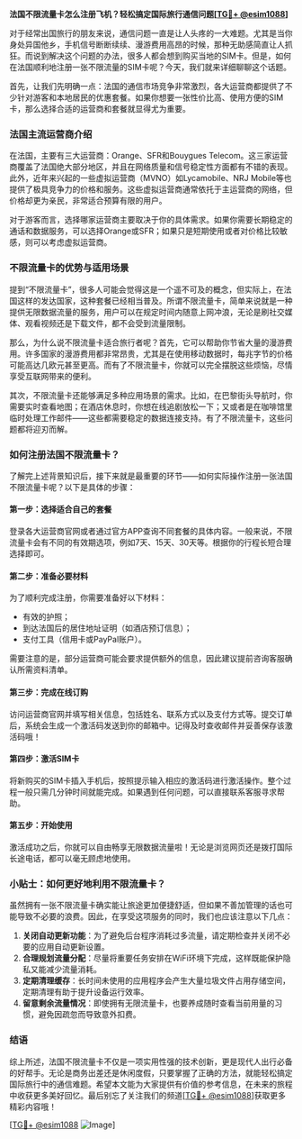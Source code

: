 **法国不限流量卡怎么注册飞机？轻松搞定国际旅行通信问题[[TG💪+ @esim1088](https://t.me/s/esim1088)]**

对于经常出国旅行的朋友来说，通信问题一直是让人头疼的一大难题。尤其是当你身处异国他乡，手机信号断断续续、漫游费用高昂的时候，那种无助感简直让人抓狂。而说到解决这个问题的办法，很多人都会想到购买当地的SIM卡。但是，如何在法国顺利地注册一张不限流量的SIM卡呢？今天，我们就来详细聊聊这个话题。

首先，让我们先明确一点：法国的通信市场竞争非常激烈，各大运营商都提供了不少针对游客和本地居民的优惠套餐。如果你想要一张性价比高、使用方便的SIM卡，那么选择合适的运营商和套餐就显得尤为重要。

### 法国主流运营商介绍

在法国，主要有三大运营商：Orange、SFR和Bouygues Telecom。这三家运营商覆盖了法国绝大部分地区，并且在网络质量和信号稳定性方面都有不错的表现。此外，近年来兴起的一些虚拟运营商（MVNO）如Lycamobile、NRJ Mobile等也提供了极具竞争力的价格和服务。这些虚拟运营商通常依托于主运营商的网络，但价格却更为亲民，非常适合预算有限的用户。

对于游客而言，选择哪家运营商主要取决于你的具体需求。如果你需要长期稳定的通话和数据服务，可以选择Orange或SFR；如果只是短期使用或者对价格比较敏感，则可以考虑虚拟运营商。

### 不限流量卡的优势与适用场景

提到“不限流量卡”，很多人可能会觉得这是一个遥不可及的概念，但实际上，在法国这样的发达国家，这种套餐已经相当普及。所谓不限流量卡，简单来说就是一种提供无限数据流量的服务，用户可以在规定时间内随意上网冲浪，无论是刷社交媒体、观看视频还是下载文件，都不会受到流量限制。

那么，为什么说不限流量卡适合旅行者呢？首先，它可以帮助你节省大量的漫游费用。许多国家的漫游费用都非常昂贵，尤其是在使用移动数据时，每兆字节的价格可能高达几欧元甚至更高。而有了不限流量卡，你就可以完全摆脱这些烦恼，尽情享受互联网带来的便利。

其次，不限流量卡还能够满足多种应用场景的需求。比如，在巴黎街头导航时，你需要实时查看地图；在酒店休息时，你想在线追剧放松一下；又或者是在咖啡馆里临时处理工作邮件——这些都需要稳定的数据连接支持。有了不限流量卡，这些问题都将迎刃而解。

### 如何注册法国不限流量卡？

了解完上述背景知识后，接下来就是最重要的环节——如何实际操作注册一张法国不限流量卡呢？以下是具体的步骤：

#### 第一步：选择适合自己的套餐

登录各大运营商官网或者通过官方APP查询不同套餐的具体内容。一般来说，不限流量卡会有不同的有效期选项，例如7天、15天、30天等。根据你的行程长短合理选择即可。

#### 第二步：准备必要材料

为了顺利完成注册，你需要准备好以下材料：
- 有效的护照；
- 到达法国后的居住地址证明（如酒店预订信息）；
- 支付工具（信用卡或PayPal账户）。

需要注意的是，部分运营商可能会要求提供额外的信息，因此建议提前咨询客服确认所需资料清单。

#### 第三步：完成在线订购

访问运营商官网并填写相关信息，包括姓名、联系方式以及支付方式等。提交订单后，系统会生成一个激活码发送到你的邮箱中。记得及时查收邮件并妥善保存该激活码哦！

#### 第四步：激活SIM卡

将新购买的SIM卡插入手机后，按照提示输入相应的激活码进行激活操作。整个过程一般只需几分钟时间就能完成。如果遇到任何问题，可以直接联系客服寻求帮助。

#### 第五步：开始使用

激活成功之后，你就可以自由畅享无限数据流量啦！无论是浏览网页还是拨打国际长途电话，都可以毫无顾虑地使用。

### 小贴士：如何更好地利用不限流量卡？

虽然拥有一张不限流量卡确实能让旅途更加便捷舒适，但如果不善加管理的话也可能导致不必要的浪费。因此，在享受这项服务的同时，我们也应该注意以下几点：

1. **关闭自动更新功能**：为了避免后台程序消耗过多流量，请定期检查并关闭不必要的应用自动更新设置。
2. **合理规划流量分配**：尽量将重要任务安排在WiFi环境下完成，这样既能保护隐私又能减少流量消耗。
3. **定期清理缓存**：长时间未使用的应用程序会产生大量垃圾文件占用存储空间，定期清理有助于提升设备运行效率。
4. **留意剩余流量情况**：即使拥有无限流量卡，也要养成随时查看当前用量的习惯，避免因疏忽而导致意外扣费。

### 结语

综上所述，法国不限流量卡不仅是一项实用性强的技术创新，更是现代人出行必备的好帮手。无论是商务出差还是休闲度假，只要掌握了正确的方法，就能轻松搞定国际旅行中的通信难题。希望本文能为大家提供有价值的参考信息，在未来的旅程中收获更多美好回忆。最后别忘了关注我们的频道[[TG💪+ @esim1088](https://t.me/s/esim1088)]获取更多精彩内容哦！

[[TG💪+ @esim1088](https://t.me/s/esim1088) ![Image](https://i.postimg.cc/4NQfJmqS/Snipaste-2025-05-13-00-14-12.png)]